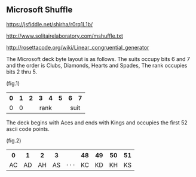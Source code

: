 
## Microsoft Shuffle

https://jsfiddle.net/shirha/r0rq1L1b/

http://www.solitairelaboratory.com/mshuffle.txt

http://rosettacode.org/wiki/Linear_congruential_generator

The Microsoft deck byte layout is as follows. The suits occupy bits 6 and 7 and the order is Clubs, Diamonds, Hearts and Spades, The rank occupies bits 2 thru 5.  

(fig.1)
<table>
<tr><th>0<th>1<th>2<th>3<th>4<th>5<th>6<th>7
<tr><td>0<td>0<td colspan=4 align=center>rank<td colspan=2 align=center>suit
</table>

The deck begins with Aces and ends with Kings and occupies the first 52 ascii code points.

(fig.2)
<table>
<tr><th>0<th>1<th>2<th>3<th> <th>48<th>49<th>50<th>51
<tr><td>AC<td>AD<td>AH<td>AS<td>· · ·<td>KC<td>KD<td>KH<td>KS
</table>

